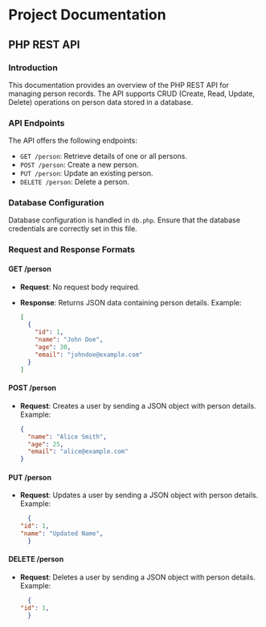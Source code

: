 # Project Documentation

## PHP REST API

### Introduction

This documentation provides an overview of the PHP REST API for managing person records. The API supports CRUD (Create, Read, Update, Delete) operations on person data stored in a database.

### API Endpoints

The API offers the following endpoints:

- `GET /person`: Retrieve details of one or all persons.
- `POST /person`: Create a new person.
- `PUT /person`: Update an existing person.
- `DELETE /person`: Delete a person.

### Database Configuration

Database configuration is handled in `db.php`. Ensure that the database credentials are correctly set in this file.

### Request and Response Formats

#### GET /person

- **Request**: No request body required.
- **Response**: Returns JSON data containing person details. Example:

  ```json
  [
    {
      "id": 1,
      "name": "John Doe",
      "age": 30,
      "email": "johndoe@example.com"
    }
  ]
#### POST /person

- **Request**: Creates a user by sending a JSON object with person details. Example:

  ```json
  {
    "name": "Alice Smith",
    "age": 25,
    "email": "alice@example.com"
  }

#### PUT /person

- **Request**: Updates a user by sending a JSON object with person details. Example:

  ```json
    {
  "id": 1,
  "name": "Updated Name",
    }

#### DELETE /person

- **Request**: Deletes a user by sending a JSON object with person details. Example:

  ```json
    {
  "id": 1,
    }
